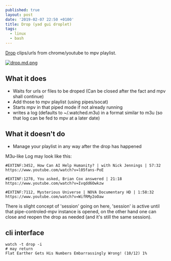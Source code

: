```yaml
---
published: true
layout: post
date: '2019-02-07 22:50 +0100'
title: Drop (yad gui droplet)
tags:
  - linux
  - bash
---
```

[Drop](https://raw.githubusercontent.com/brontosaurusrex/stretchbang/master/bin/drop) clips/urls from chrome/youtube to mpv playlist.

[![drop.md.png](https://cdn.scrot.moe/images/2019/02/07/drop.md.png)](https://scrot.moe/image/aclZQ)

## What it does  
- Waits for urls or files to be droped (Can be closed after the fact and mpv shall continue)
- Add those to mpv playlist (using pipes/socat)
- Starts mpv in that piped mode if not already running
- writes a log (defaults to ~/.watched.m3u) in a format similar to m3u (so that log can be fed to mpv at a later date)

## What it doesn't do  
- Manage your playlist in any way after the drop has happened

M3u-like Log may look like this:  

    #EXTINF:3452, How Can AI Help Humanity? | with Nick Jennings | 57:32
    https://www.youtube.com/watch?v=l05fans-PoE

    #EXTINF:1278, You asked, Brian Cox answered | 21:18
    https://www.youtube.com/watch?v=Ivqdd6Owkzw
    
    #EXTINF:7112, Mysterious Universe | NOVA Documentary HD | 1:58:32
    https://www.youtube.com/watch?v=WifRMy2oOaw
    
There is slight concept of 'session' going on here, 'session' is active until that pipe-controled-mpv instance is opened, on the other hand one can close and reopen the drop as needed (and it's still the same session).
 
 
## cli interface

    watch -t drop -i
    # may return
    Flat Earther Gets His Numbers Embarrassingly Wrong! (10/12) 1%
